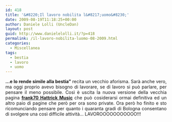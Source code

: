 ```yaml
---
id: 418
title: '&#8220;Il lavoro nobilita l&#8217;uomo&#8230;'
date: 2009-08-19T11:18:25+00:00
author: Daniele Lolli (UncleDan)
layout: post
guid: http://www.danielelolli.it/?p=418
permalink: /il-lavoro-nobilita-luomo-08-2009.html
categories:
  - Miscellanea
tags:
  - bestia
  - lavoro
  - uomo
---
```

<p style="text-align: justify;">
  <strong>&#8230;e lo rende simile alla bestia&#8221;</strong> recita un vecchio aforisma. Sarà anche vero, ma oggi proprio avevo bisogno di lavorare, se di lavoro si può parlare, per pensare il meno possibile. Così è uscita la nuova versione della vecchia pagina <a href="http://www.danielelolli.it/frank70-hattrick-music/" target="_self"><strong>frank70 Hattrick Music</strong></a> che può cosiderarsi ormai definitiva ed un altro paio di pagine che però per ora sono private. Ora però ho finito e sto ricomunciando pensare per quanto i quaranta gradi di Bologna consentano di svolgere una così difficile attività&#8230; LAVOROOOOOOOOOOO!!!
</p>